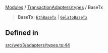 [Modules](../../../README.md) / [TransactionAdapters/types](../README.md) / BaseTx

> **BaseTx**: [`EthBaseTx`](../../EthereumAdapter/type-aliases/EthBaseTx.md) \| [`GelatoBaseTx`](../../GelatoAdapter/type-aliases/GelatoBaseTx.md)

## Defined in

[src/web3/adapters/types.ts:44](https://github.com/bgd-labs/fe-shared/blob/09fc11c58abae5aa2af4d8b6d7c2f384460843a4/src/web3/adapters/types.ts#L44)
